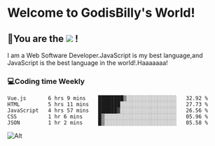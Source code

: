 # Welcome to GodisBilly's World!
## :partying_face:You are the  ![](https://visitor-badge.glitch.me/badge?page_id=Godisbilly.readme) !
I am a Web Software Developer.JavaScript is my best language,and JavaScript is the best language in the world!.Haaaaaaa!
### :computer:Coding time Weekly
  <!--START_SECTION:waka-->
```text
Vue.js       6 hrs 9 mins    ████████▒░░░░░░░░░░░░░░░░   32.92 % 
HTML         5 hrs 11 mins   ███████░░░░░░░░░░░░░░░░░░   27.73 % 
JavaScript   4 hrs 57 mins   ██████▓░░░░░░░░░░░░░░░░░░   26.56 % 
CSS          1 hr 6 mins     █▒░░░░░░░░░░░░░░░░░░░░░░░   05.96 % 
JSON         1 hr 2 mins     █▒░░░░░░░░░░░░░░░░░░░░░░░   05.58 % 
```
<!--END_SECTION:waka-->
![Alt](https://repobeats.axiom.co/api/embed/eeff64f6cf3d966257bdb597911b88a4c137d508.svg "Repobeats analytics image")
